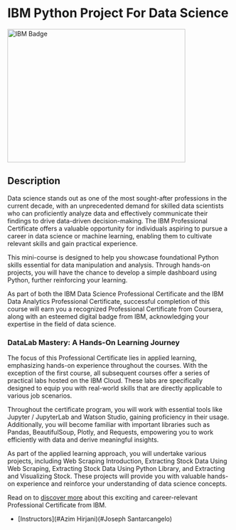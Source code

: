 # IBM Python Project For Data Science
  <img src="https://upload.wikimedia.org/wikipedia/commons/5/51/IBM_logo.svg" alt="IBM Badge" width="400" height="300">
  
## Description

Data science stands out as one of the most sought-after professions in the current decade, with an unprecedented demand for skilled data scientists who can proficiently analyze data and effectively communicate their findings to drive data-driven decision-making. The IBM Professional Certificate offers a valuable opportunity for individuals aspiring to pursue a career in data science or machine learning, enabling them to cultivate relevant skills and gain practical experience.

This mini-course is designed to help you showcase foundational Python skills essential for data manipulation and analysis. Through hands-on projects, you will have the chance to develop a simple dashboard using Python, further reinforcing your learning.

As part of both the IBM Data Science Professional Certificate and the IBM Data Analytics Professional Certificate, successful completion of this course will earn you a recognized Professional Certificate from Coursera, along with an esteemed digital badge from IBM, acknowledging your expertise in the field of data science.

### DataLab Mastery: A Hands-On Learning Journey

The focus of this Professional Certificate lies in applied learning, emphasizing hands-on experience throughout the courses. With the exception of the first course, all subsequent courses offer a series of practical labs hosted on the IBM Cloud. These labs are specifically designed to equip you with real-world skills that are directly applicable to various job scenarios.

Throughout the certificate program, you will work with essential tools like Jupyter / JupyterLab and Watson Studio, gaining proficiency in their usage. Additionally, you will become familiar with important libraries such as Pandas, BeautifulSoup, Plotly, and Requests, empowering you to work efficiently with data and derive meaningful insights.

As part of the applied learning approach, you will undertake various projects, including Web Scraping Introduction, Extracting Stock Data Using Web Scraping, Extracting Stock Data Using Python Library, and Extracting and Visualizing Stock. These projects will provide you with valuable hands-on experience and reinforce your understanding of data science concepts.

Read on to <a href="https://www.coursera.org/learn/python-project-for-data-science?specialization=ibm-data-science">discover more</a> about this exciting and career-relevant Professional Certificate from IBM.

- [Instructors](#Azim Hirjani)(#Joseph Santarcangelo)
